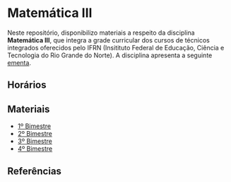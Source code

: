 # Matemática III
Neste repositório, disponibilizo materiais a respeito da disciplina **Matemática III**, que integra a grade curricular dos cursos de técnicos integrados oferecidos pelo IFRN (Insitituto Federal de Educação, Ciência e Tecnologia do Rio Grande do Norte). A disciplina apresenta a seguinte [ementa](./ementa.md).
## Horários
## Materiais
- [1º Bimestre](./pages/bimestre1.md)
- [2º Bimestre](./pages/bimestre2.md)
- [3º Bimestre](./pages/bimestre3.md)
- [4º Bimestre](./pages/bimestre4.md)
## Referências
